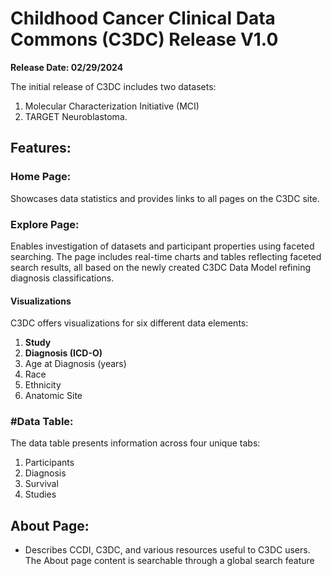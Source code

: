 # Childhood Cancer Clinical Data Commons (C3DC) Release V1.0
**Release Date: 02/29/2024**

The initial release of C3DC includes two datasets:

1. Molecular Characterization Initiative (MCI)
2. TARGET Neuroblastoma.

## Features:

### Home Page:
Showcases data statistics and provides links to all pages on the C3DC site.

### Explore Page:
Enables investigation of datasets and participant properties using faceted searching. The page includes real-time charts and tables reflecting faceted search results, all based on the newly created C3DC Data Model refining diagnosis classifications.

#### Visualizations

C3DC offers visualizations for six different data elements:

1. **Study**
2. **Diagnosis (ICD-O)**
3. Age at Diagnosis (years)
4. Race
5. Ethnicity
6. Anatomic Site

### #Data Table:
The data table presents information across four unique tabs:
1. Participants
2. Diagnosis
3. Survival
4. Studies

## About Page:
- Describes CCDI, C3DC, and various resources useful to C3DC users. The About page content is searchable through a global search feature
